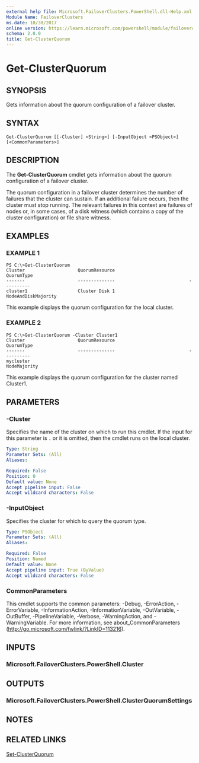 ```yaml
---
external help file: Microsoft.FailoverClusters.PowerShell.dll-Help.xml
Module Name: FailoverClusters
ms.date: 10/30/2017
online version: https://learn.microsoft.com/powershell/module/failoverclusters/get-clusterquorum?view=windowsserver2012r2-ps&wt.mc_id=ps-gethelp
schema: 2.0.0
title: Get-ClusterQuorum
---
```


# Get-ClusterQuorum

## SYNOPSIS
Gets information about the quorum configuration of a failover cluster.

## SYNTAX

```
Get-ClusterQuorum [[-Cluster] <String>] [-InputObject <PSObject>] [<CommonParameters>]
```

## DESCRIPTION
The **Get-ClusterQuorum** cmdlet gets information about the quorum configuration of a failover cluster.

The quorum configuration in a failover cluster determines the number of failures that the cluster can sustain.
If an additional failure occurs, then the cluster must stop running.
The relevant failures in this context are failures of nodes or, in some cases, of a disk witness (which contains a copy of the cluster configuration) or file share witness.

## EXAMPLES

### EXAMPLE 1
```
PS C:\>Get-ClusterQuorum
Cluster                    QuorumResource                            QuorumType 
-------                    --------------                            ---------- 
cluster1                   Cluster Disk 1                   NodeAndDiskMajority
```

This example displays the quorum configuration for the local cluster.

### EXAMPLE 2
```
PS C:\>Get-ClusterQuorum -Cluster Cluster1
Cluster                    QuorumResource                            QuorumType 
-------                    --------------                            ---------- 
mycluster                                                          NodeMajority
```

This example displays the quorum configuration for the cluster named Cluster1.

## PARAMETERS

### -Cluster
Specifies the name of the cluster on which to run this cmdlet.
If the input for this parameter is `.` or it is omitted, then the cmdlet runs on the local cluster.

```yaml
Type: String
Parameter Sets: (All)
Aliases: 

Required: False
Position: 0
Default value: None
Accept pipeline input: False
Accept wildcard characters: False
```

### -InputObject
Specifies the cluster for which to query the quorum type.

```yaml
Type: PSObject
Parameter Sets: (All)
Aliases: 

Required: False
Position: Named
Default value: None
Accept pipeline input: True (ByValue)
Accept wildcard characters: False
```

### CommonParameters
This cmdlet supports the common parameters: -Debug, -ErrorAction, -ErrorVariable, -InformationAction, -InformationVariable, -OutVariable, -OutBuffer, -PipelineVariable, -Verbose, -WarningAction, and -WarningVariable. For more information, see about_CommonParameters (http://go.microsoft.com/fwlink/?LinkID=113216).

## INPUTS

### Microsoft.FailoverClusters.PowerShell.Cluster

## OUTPUTS

### Microsoft.FailoverClusters.PowerShell.ClusterQuorumSettings

## NOTES

## RELATED LINKS

[Set-ClusterQuorum](./Set-ClusterQuorum.md)


